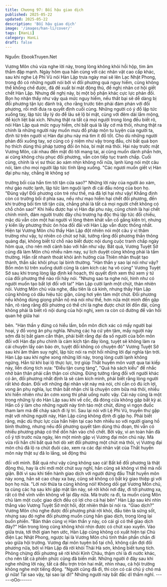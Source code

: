 ```yaml
---
title: Chương 97: Bối hậu giao dịch
published: 2025-05-22
updated: 2025-05-22
description: 'Bối hậu giao dịch'
image: '/images/han-li/cover/'
tags: [HanLi]
category: HanLi
draft: false
---
```


Nguồn: EbookTruyen.Net

Vương Môn chủ vừa nghe lời này, trong lòng không khỏi hồi hộp,
tim âm thầm đập mạnh.
Ngày hôm qua hắn cùng với các nhân vật cao cấp khác, sau khi
nghe Lệ Phi Vũ nói Hàn Lập trưa ngày mai sẽ lên Lạc Nhật
Phong, trong đó có những người nói bởi vì đối phương quá nguy
hiểm, cũng không thể khống chế được, đã đề xuất bí mật động
thủ, đề nghị nhân cơ hội giết chết Hàn Lập.
Nhưng đề nghị này, bị một bộ phận khác cực lực phản đối. Bọn
họ nhận thấy như vậy quá mức nguy hiểm, nếu thất bại sẽ dễ
dàng bị đối phương tận lực đánh trả, cho rằng trước tiên phải
đám phán với đối phương, rồi mới đưa ra quyết định cuối cùng.
Những người có ý đồ lập tức xuống tay, lập tức lấy lý do để lâu sẽ
lộ bí mật, cùng với đêm dài lắm mộng, để kịch liệt bài xích.
Nhưng thật ra tất cả mọi người trong lòng đều biết rõ, nói Hàn
Lập quá mức nguy hiểm, chỉ bất quá là lấy cớ mà thôi, nhưng thật
ra chính là những người này muốn mưu đồ pháp môn tu luyện
của người ta, định từ trên người vị Hàn đại phu này mà tìm ít đồ
tốt. Cho dù những người phản đối xuống tay, sợ cũng có ý niệm
như vậy trong đầu, chỉ bất quá bọn họ thích dùng thủ pháp tương
đối ôn hòa, bí mật mà thôi.
Hai này trước mặt Vương Môn, cãi nhau đến mặt đỏ tới mang tai,
ai cũng muốn dành phần hơn, ai cũng không chịu phục đối
phương, vẫn còn tiếp tục tranh chấp.
Cuối cùng, chính là vị sư thúc áo xám nhịn không nổi nữa, lạnh
lùng nói một câu nói, làm cho mọi người lập tức tĩnh lặng xuống.
"Các ngươi muốn giết vị Hàn đại phu này, chẳng lẻ không sợ

trưởng bối của hắn tìm tới tận cửa sao?" Những lời này của người
áo xám, như gáo nước lạnh, lập tức làm nguội lạnh đi cái đầu
nóng của bọn họ.
"Đúng vậy! Đối phương còn trẻ như thế, mà đã lợi hại như vậy!
Khẳng định còn có trưởng bối ở phía sau, nếu như mạo hiểm hại
chết đối phương, đến khi trưởng bối tìm tới tận cửa, chẳng phải là
tất cả mọi người chết không có chỗ chôn sao!"
Khi hiểu được hại vị Hàn đại phu này, cũng chính là hại chết chính
mình, đám người trước đây chủ trương hạ độc thủ lập tức đổi
chiều, mặc dù vẫn còn một hai người vì lòng thèm khát vẫn cố
gắng kiên trì, nhưng ý kiến lấy phương thức ôn hòa đối đãi với
Hàn Lập vẫn được thống nhất.
Hiện tại Vương Môn chủ thấy Hàn Lập đột nhiên nói một câu ý vị
thâm trường như vậy, tự nhiên có chút sợ hãi, tưởng rằng đối
phương thần thông quảng đại, không biết từ chỗ nào biết được
nội dung cuộc tranh chấp ngày hôm qua, cho nên mới cảnh báo
với hắn như vậy.
Bất quá, Vương Tuyệt Sở cũng đã làm Môn chủ nhiều năm nay,
sự lịch duyệt cũng không phải là tầm thường. Hắn rất nhanh thoát
khỏi ảnh hưởng của Thiên nhãn thuật tạo thành, thần sắc khôi
phục lại bình thường.
"Hàn thần y sao lại nói như vậy? Bổn môn từ trên xuống dưới
cũng là cảm kích các hạ vô cùng" Vương Tuyệt Sở sau khi trong
lòng lập định kế hoạch, thì quyết định xem thử xem ý tứ của đối
phương thế nào rồi hãy nói.
"Nhưng sao ta nghe nói, hình như có người muốn tạo bất lợi đối
với ta!" Hàn Lập cười lạnh một chút, thản nhiên nói.
Vương Môn chủ vừa nghe, đầu tiên là cả kinh, nhưng thấy Hàn
Lập cũng không có dấu hiệu tức giận, cũng hơi yên tâm một chút.
Đối phương nếu không dùng giọng phẫn nộ mà nói như thế, hơn
nữa một mình đến gặp hắn, rõ ràng rằng đối phương có thể chỉ là
nghe được chút lời đồn đãi, cũng không phải là biết rõ nội dung
của hội nghị, xem ra còn có đường để vãn hồi quan hệ giữa hai

bên.
"Hàn thần y đừng có hiểu lầm, bổn môn đích xác có mấy người
bại hoại, ý đồ vong ân phụ nghĩa. Nhưng các hạ cứ yên tâm, mấy
người này sớm đã bị bắt giam cẩn thận, phải biết rằng đại đa số
người của bổn môn đối với Hàn đại phu chính là cảm kích tận đáy
lòng, tuyệt sẽ không làm ra cái chuyện lấy oán báo ơn, tuyệt đối
không có chuyện đó" Vương Tuyệt Sở sau khi âm thầm suy nghĩ,
lập tức nói ra một hồi những lời đại nghĩa tận trời.
Hàn Lập sau khi nghe xong những lời này, trong lòng cười lạnh
không ngừng. Hắn từ khi bại lộ thực lực, trợ giúp Thất huyền môn
vượt qua tai kiếp này, liền dùng tích xưa: "Điểu tận cung tàng",
"Quá hà sách kiều" để nhắc nhở bản thân phải cẩn thận coi
chừng. Đừng tưởng rằng đối với người khác có ân, đối phương
nhất định là sẽ cảm kích mình, phải biết rằng lòng người rất khó
đoán. Đối với những đại nhân vật này mà nói, chỉ cần có đủ ích
lợi, vong ân phụ nghĩa, lục thân bất nhận chỉ là chuyện cơm bữa
mà thôi, nhiều khi hiển nhiên như ăn cơm xong thì phải uống
nước vậy.
Cái này cũng là một trong những lý do Hàn Lập sau khi về cốc, đã
đóng cửa không gặp bất kỳ ai. Hắn cố ý làm cho những người
này tỉnh táo một chút, đừng vì ngọn đuốc tham lam mà để cháy
sách đi lý trí.
Sau lại nói với Lệ Phi Vũ, truyền thư gặp mặt với những người
này, Hàn Lập cũng không định đi gặp họ.
Phải biết rằng, mặc dù thực lực của hắn hiện tại cao hơn nhiều so
với người giang hồ bình thường, nhưng nếu đối phương quyết
tâm dùng thủ đoạn, thì vẫn có nhiều phương pháp có thể dồn hắn
vào chỗ chết.
Bởi vậy, vì an toàn hắn đã cố ý tới trước nửa ngày, lén một mình
gặp vị Vương đại môn chủ này.
Mà vừa rồi hắn chỉ bất quá hơi dò xét đối phương một chút mà
thôi, vị Vương đại môn chủ đã lộ ra chút đuôi cáo, xem ra các đại
nhân vật của Thất huyền môn này thật sự đã lo lắng, sẽ động thủ

đối với mình.
Bất quá như vậy cũng không sao cả! Bất kể đối phương là thật
động thủ, hay là chỉ mới một chút suy nghĩ, hắn cũng sẽ không vì
thế mà nổi giận. Bởi vì sau khi tiến hành giao dịch với người đứng
đầu Thất huyền môn này xong, hắn sẽ cao chạy xa bay, cũng sẽ
không có bất kỳ giao thiệp gì với bọn họ nữa.
"Lời nói thừa ta cũng không nói! Không dối gạt Vương Môn chủ, ta
cùng các hạ sau khi gặp mặt lần này, sẽ rời khỏi nơi đây, đi tới
phương xa, rất có thể vĩnh viễn không về lại đây nữa. Mà trước ra
đi, ta muốn cùng Môn chủ làm một cuộc giao dịch đều có lợi cho
cả hai bên" Hàn Lập sau khi nhìn thẳng vào Vương Tuyệt Sở một
hồi, đột nhiên thần bí nói ra.
"Giao dịch?" Vương Môn chủ nghe được đối phương phải rời
khỏi, đầu tiên là sửng sốt, nhưng sau đó nghe đối phương muốn
cùng hắn giao dịch, trong lòng lại buồn phiền.
"Bản thân cùng vị Hàn thần y này, có cái gì có thể giao dịch đây?"
Hắn trong lòng cũng không khỏi nhịn được có chút xao xuyến.
Vào giữa trưa, tới thời gian hẹn ước, Hàn Lập cũng không có xuất
hiện tại Chủ điện Lạc Nhật Phong, ngược lại là Vương Môn chủ
tinh thần phấn chấn đi vào giữa hội trường.
Vương đại môn tuyên bố tại chỗ, không cần đợi đối phương nữa,
bởi vì Hàn Lập đã rời khỏi Thải Hà sơn, không biết tung tích.
Phỏng chừng đối phương sẽ rời khỏi Kính Châu, thậm chí là đi
nước khác, cho nên tất cả phiền phức cũng đã biến mất.
Những người ở đây sau khi nghe những lời này, tất cả đều trợn
tròn hai mắt, nhìn nhau, cả hội trường không nghe một tiếng
động.
"Người cũng đã đi, thì còn có cái chủ ý chó má gì nữa! Tại sao
vậy, tại sao lại đi!" Những người này bất đắc dĩ thầm nghĩ.
------oOo------
